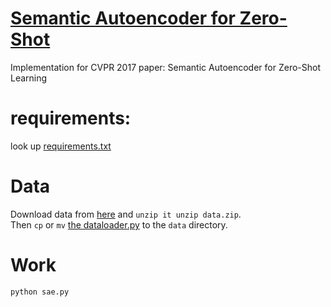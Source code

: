 # [Semantic Autoencoder for Zero-Shot](https://arxiv.org/pdf/1704.08345.pdf)

Implementation for CVPR 2017 paper: Semantic Autoencoder for Zero-Shot Learning

# requirements:

look up [requirements.txt](./requirements.txt)

# Data 
Download data from [here](http://www.robots.ox.ac.uk/~lz/DEM_cvpr2017/data.zip) and `unzip it unzip data.zip`.  
Then `cp` or `mv` [the dataloader.py](../data/dataloader.py) to the `data` directory.

# Work

`python sae.py`
